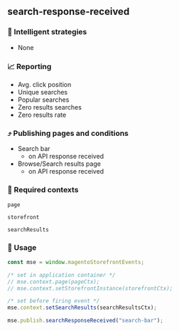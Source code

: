 ## search-response-received

### 🤖 Intelligent strategies

-   None

### 📈 Reporting

-   Avg. click position
-   Unique searches
-   Popular searches
-   Zero results searches
-   Zero results rate

### ⤴️ Publishing pages and conditions

-   Search bar
    -   on API response received
-   Browse/Search results page
    -   on API response received

### 🛄 Required contexts

`page`

`storefront`

`searchResults`

### 🔧 Usage

```javascript
const mse = window.magentoStorefrontEvents;

/* set in application container */
// mse.context.page(pageCtx);
// mse.context.setStorefrontInstance(storefrontCtx);

/* set before firing event */
mse.context.setSearchResults(searchResultsCtx);

mse.publish.searchResponseReceived("search-bar");
```
